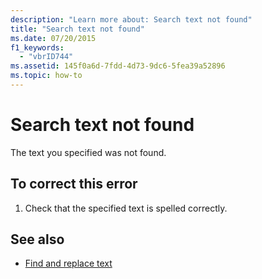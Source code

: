 ```yaml
---
description: "Learn more about: Search text not found"
title: "Search text not found"
ms.date: 07/20/2015
f1_keywords: 
  - "vbrID744"
ms.assetid: 145f0a6d-7fdd-4d73-9dc6-5fea39a52896
ms.topic: how-to
---
```

# Search text not found

The text you specified was not found.  
  
## To correct this error  
  
1. Check that the specified text is spelled correctly.  
  
## See also

- [Find and replace text](/visualstudio/ide/finding-and-replacing-text)
